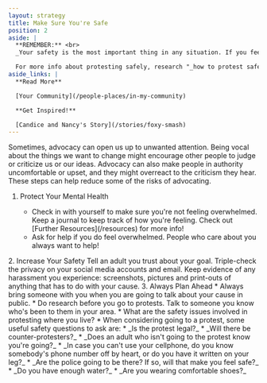 ```yaml
---
layout: strategy
title: Make Sure You're Safe
position: 2
aside: |
  **REMEMBER:** <br>
  _Your safety is the most important thing in any situation. If you feel scared, exit the situation and alert an adult as soon as possible._

  For more info about protesting safely, research "_how to protest safely_" online.
aside_links: |
  **Read More**

  [Your Community](/people-places/in-my-community)

  **Get Inspired!**

  [Candice and Nancy's Story](/stories/foxy-smash)
---
```


Sometimes, advocacy can open us up to unwanted attention. Being vocal about the things we want to change might encourage other people to judge or criticize us or our ideas. Advocacy can also make people in authority uncomfortable or upset, and they might overreact to the criticism they hear. These steps can help reduce some of the risks of advocating.
<ol>
<li> Protect Your Mental Health</li>
  <ul>
    <li>Check in with yourself to make sure you're not feeling overwhelmed. Keep a journal to keep track of how you're feeling. Check out [Further Resources](/resources) for more info!</li>
    <li>Ask for help if you do feel overwhelmed. People who care about you always want to help!</li
    </ul>
</ol>
2. Increase Your Safety
    Tell an adult you trust about your goal.
    Triple-check the privacy on your social media accounts and email.
    Keep evidence of any harassment you experience:  screenshots, pictures and print-outs of anything that has to do with your cause.
3. Always Plan Ahead
    * Always bring someone with you when you are going to talk about your cause in public.
    * Do research before you go to protests. Talk to someone you know who's been to them in your area.
    * What are the safety issues involved in protesting where you live?
    * When considering going to a protest, some useful safety questions to ask are:
        * _Is the protest legal?_
          * _Will there be counter-protesters?_
          * _Does an adult who isn't going to the protest know you're going?_
          * _In case you can't use your cellphone, do you know somebody's phone number off by heart, or do you have it written on your     leg?_
          * _Are the police going to be there? If so, will that make you feel safe?_
          * _Do you have enough water?_
          * _Are you wearing comfortable shoes?_


<!-- Side bubble:

REMEMBER

Your safety is the most important thing in any situation. If you feel scared, exit the situation and alert an adult as soon as possible. -->
